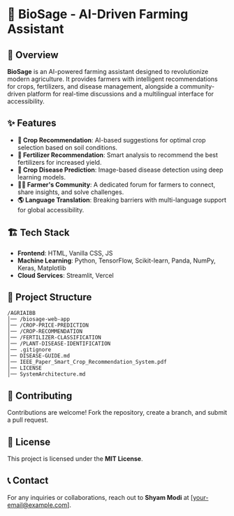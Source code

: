 # 🌱 BioSage - AI-Driven Farming Assistant

## 🚀 Overview
**BioSage** is an AI-powered farming assistant designed to revolutionize modern agriculture. It provides farmers with intelligent recommendations for crops, fertilizers, and disease management, alongside a community-driven platform for real-time discussions and a multilingual interface for accessibility.

## ✨ Features
- **🌾 Crop Recommendation**: AI-based suggestions for optimal crop selection based on soil conditions.
- **🌿 Fertilizer Recommendation**: Smart analysis to recommend the best fertilizers for increased yield.
- **🦠 Crop Disease Prediction**: Image-based disease detection using deep learning models.
- **👨‍🌾 Farmer's Community**: A dedicated forum for farmers to connect, share insights, and solve challenges.
- **🌎 Language Translation**: Breaking barriers with multi-language support for global accessibility.

## 🏗️ Tech Stack
- **Frontend**: HTML, Vanilla CSS, JS
- **Machine Learning**: Python, TensorFlow, Scikit-learn, Panda, NumPy, Keras, Matplotlib
- **Cloud Services**: Streamlit, Vercel

## 📂 Project Structure
```
/AGRIAIBB
│── /biosage-web-app
│── /CROP-PRICE-PREDICTION
│── /CROP-RECOMMENDATION
│── /FERTILIZER-CLASSIFICATION
│── /PLANT-DISEASE-IDENTIFICATION
│── .gitignore
│── DISEASE-GUIDE.md
│── IEEE_Paper_Smart_Crop_Recommendation_System.pdf
│── LICENSE
│── SystemArchitecture.md
```




## 🤝 Contributing
Contributions are welcome! Fork the repository, create a branch, and submit a pull request.

## 📜 License
This project is licensed under the **MIT License**.

## 📞 Contact
For any inquiries or collaborations, reach out to **Shyam Modi** at [your-email@example.com].
